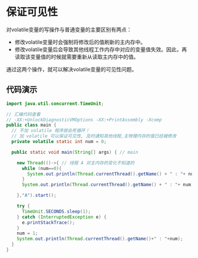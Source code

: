# 保证可见性

对volatile变量的写操作与普通变量的主要区别有两点：

- 修改volatile变量时会强制将修改后的值刷新的主内存中。
- 修改volatile变量后会导致其他线程工作内存中对应的变量值失效。因此，再读取该变量值的时候就需要重新从读取主内存中的值。

通过这两个操作，就可以解决volatile变量的可见性问题。




## 代码演示



```java
import java.util.concurrent.TimeUnit;

// 汇编代码查看
// -XX:+UnlockDiagnosticVMOptions -XX:+PrintAssembly -Xcomp
public class main {
  // 不加 volatile 程序就会死循环！
  // 加 volatile 可以保证可见性, 及时通知其他线程,主物理内存的值已经被修改
  private volatile static int num = 0;

  public static void main(String[] args) { // main

    new Thread(()->{ // 线程 A 对主内存的变化不知道的
      while (num==0){
        System.out.println(Thread.currentThread().getName() + " : "+ num);
      }
      System.out.println(Thread.currentThread().getName() + " : "+ num);

    },"A").start();

    try {
      TimeUnit.SECONDS.sleep(1);
    } catch (InterruptedException e) {
      e.printStackTrace();
    }
    num = 1;
    System.out.println(Thread.currentThread().getName()+" : "+num);
  }
}
```